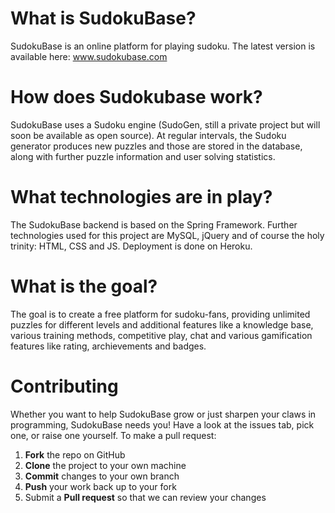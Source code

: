 # What is SudokuBase?
SudokuBase is an online platform for playing sudoku. The latest version is available here: www.sudokubase.com

# How does Sudokubase work?
SudokuBase uses a Sudoku engine (SudoGen, still a private project but will soon be available as open source).
At regular intervals, the Sudoku generator produces new puzzles and those are stored in the database, along with further
puzzle information and user solving statistics.

# What technologies are in play? 
The SudokuBase backend is based on the Spring Framework. Further technologies used for this project are 
MySQL, jQuery and of course the holy trinity: HTML, CSS and JS. Deployment is done
on Heroku.

# What is the goal?
The goal is to create a free platform for sudoku-fans, providing unlimited puzzles for different levels
and additional features like a knowledge base, various training methods, competitive play, chat and various 
gamification features like rating, archievements and badges.

# Contributing
Whether you want to help SudokuBase grow or just sharpen your claws in programming, SudokuBase needs you!
Have a look at the issues tab, pick one, or raise one yourself. To make a pull request:

 1. **Fork** the repo on GitHub
 2. **Clone** the project to your own machine
 3. **Commit** changes to your own branch
 4. **Push** your work back up to your fork
 5. Submit a **Pull request** so that we can review your changes
